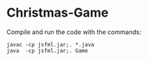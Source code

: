 # Christmas-Game

Compile and run the code with the commands:

	javac -cp jsfml.jar;. *.java
	java  -cp jsfml.jar;. Game

